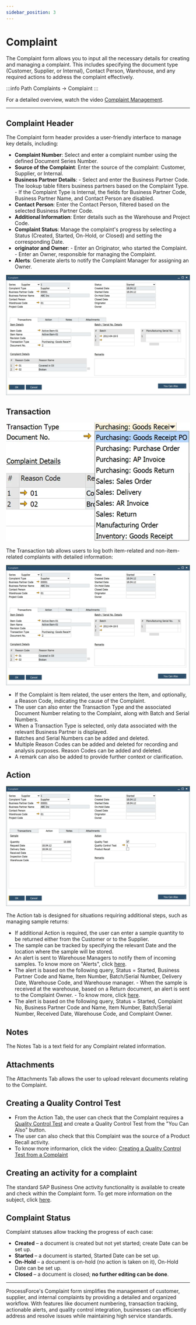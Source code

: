 ```yaml
---
sidebar_position: 3
---
```


# Complaint

The Complaint form allows you to input all the necessary details for creating and managing a complaint. This includes specifying the document type (Customer, Supplier, or Internal), Contact Person, Warehouse, and any required actions to address the complaint effectively.

:::info Path
    Complaints → Complaint
:::

For a detailed overview, watch the video [Complaint Management](https://www.youtube.com/watch?v=8TnHJo3e7cg).

---

## Complaint Header

The Complaint form header provides a user-friendly interface to manage key details, including:

- **Complaint Number**: Select and enter a complaint number using the defined Document Series Number.
- **Source of the Complaint**: Enter the source of the complaint: Customer, Supplier, or Internal.
- **Business Partner Details**:
        - Select and enter the Business Partner Code. The lookup table filters business partners based on the Complaint Type.
        - If the Complaint Type is Internal, the fields for Business Partner Code, Business Partner Name, and Contact Person are disabled.
- **Contact Person**: Enter the Contact Person, filtered based on the selected Business Partner Code.
- **Additional Information**: Enter details such as the Warehouse and Project Code.
- **Complaint Status**: Manage the complaint's progress by selecting a Status (Created, Started, On-Hold, or Closed) and setting the corresponding Date.
- **originator and Owner**:
        - Enter an Originator, who started the Complaint.
        - Enter an Owner, responsible for managing the Complaint.
- **Alerts**: Generate alerts to notify the Complaint Manager for assigning an Owner.

![Complaint](./media/complaint/complaint-1.webp)

## Transaction

![Transactions](./media/complaint/complaint-transactions.webp)

The Transaction tab allows users to log both item-related and non-item-related complaints with detailed information:

![Complaint](./media/complaint/complaint-2.webp)

- If the Complaint is Item related, the user enters the Item, and optionally, a Reason Code, indicating the cause of the Complaint.
- The user can also enter the Transaction Type and the associated Document Number relating to the Complaint, along with Batch and Serial Numbers.
- When a Transaction Type is selected, only data associated with the relevant Business Partner is displayed.
- Batches and Serial Numbers can be added and deleted.
- Multiple Reason Codes can be added and deleted for recording and analysis purposes. Reason Codes can be added and deleted.
- A remark can also be added to provide further context or clarification.

## Action

![Complaint Action](./media/complaint/complaint-action.webp)

The Action tab is designed for situations requiring additional steps, such as managing sample returns:

- If additional Action is required, the user can enter a sample quantity to be returned either from the Customer or to the Supplier.
- The sample can be tracked by specifying the relevant Date and the location where the sample will be stored.
- An alert is sent to Warehouse Managers to notify them of incoming samples.
        To know more on "Alerts", click [here](https://www.youtube.com/watch?v=GFsTGB9Gc40).
- The alert is based on the following query, Status = Started, Business Partner Code and Name, Item Number, Batch/Serial Number, Delivery Date, Warehouse Code, and Warehouse manager.
        - When the sample is received at the warehouse, based on a Return document, an alert is sent to the Complaint Owner.
        - To know more, click [here](https://www.youtube.com/watch?v=GFsTGB9Gc40).
- The alert is based on the following query, Status = Started, Complaint No, Business Partner Code and Name, Item Number, Batch/Serial Number, Received Date, Warehouse Code, and Complaint Owner.

## Notes

The Notes Tab is a text field for any Complaint related information.

## Attachments

The Attachments Tab allows the user to upload relevant documents relating to the Complaint.

## Creating a Quality Control Test

- From the Action Tab, the user can check that the Complaint requires a [Quality Control Test](../quality-control/quality-control-test/overview.md) and create a Quality Control Test from the "You Can Also" button.
- The user can also check that this Complaint was the source of a Product Recall activity.
- To know more informarion, click the video: [Creating a Quality Control Test from a Complaint](https://www.youtube.com/watch?v=MtuKARV-QWM)

## Creating an activity for a complaint

The standard SAP Business One activity functionality is available to create and check within the Complaint form. To get more information on the subject, click [here](../activities-for-processforce-documents.md).

## Complaint Status

Complaint statuses allow tracking the progress of each case:

- **Created** – a document is created but not yet started; create Date can be set up.
- **Started** – a document is started, Started Date can be set up.
- **On-Hold** – a document is on-hold (no action is taken on it), On-Hold Date can be set up.
- **Closed** – a document is closed; **no further editing can be done**.

---
ProcessForce's Complaint form simplifies the management of customer, supplier, and internal complaints by providing a detailed and organized workflow. With features like document numbering, transaction tracking, actionable alerts, and quality control integration, businesses can efficiently address and resolve issues while maintaining high service standards.
